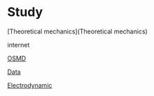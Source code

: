 # Study 

[Theoretical mechanics](Theoretical mechanics)

internet

[OSMD](OSMD)

[Data](Data)

[Electrodynamic](Electrodynamic)

